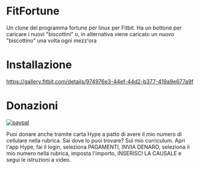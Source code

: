# FitFortune

Un clone del programma fortune per linux per Fitbit.
Ha un bottone per caricare i nuovi "biscottini" o, in alternativa viene caricato un nuovo "biscottino" una volta ogni mezz'ora

# Installazione 

https://gallery.fitbit.com/details/974976e3-44ef-44d2-b377-419a9e677a9f

# Donazioni

[![paypal](https://www.paypalobjects.com/it_IT/IT/i/btn/btn_donateCC_LG.gif)](https://www.paypal.com/cgi-bin/webscr?cmd=_s-xclick&hosted_button_id=H4ZHTFRCETWXG)

Puoi donare anche tramite carta Hype a patto di avere il mio numero di cellulare nella rubrica. Sai dove lo puoi trovare? Sul mio curriculum.
Apri l'app Hype, fai il login, seleziona PAGAMENTI, INVIA DENARO, seleziona il mio numero nella rubrica, imposta l'importo, INSERISCI LA CAUSALE e segui le istruzioni a video.
